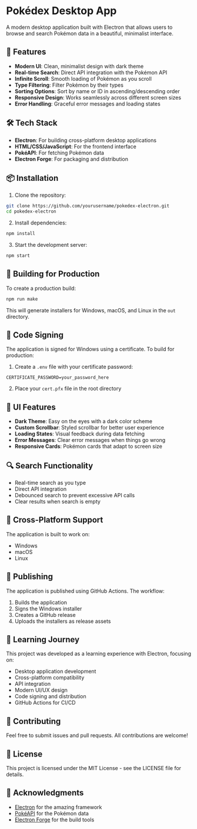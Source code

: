 # Pokédex Desktop App

A modern desktop application built with Electron that allows users to browse and search Pokémon data in a beautiful, minimalist interface.

## 🚀 Features

- **Modern UI**: Clean, minimalist design with dark theme
- **Real-time Search**: Direct API integration with the Pokémon API
- **Infinite Scroll**: Smooth loading of Pokémon as you scroll
- **Type Filtering**: Filter Pokémon by their types
- **Sorting Options**: Sort by name or ID in ascending/descending order
- **Responsive Design**: Works seamlessly across different screen sizes
- **Error Handling**: Graceful error messages and loading states

## 🛠️ Tech Stack

- **Electron**: For building cross-platform desktop applications
- **HTML/CSS/JavaScript**: For the frontend interface
- **PokéAPI**: For fetching Pokémon data
- **Electron Forge**: For packaging and distribution

## 📦 Installation

1. Clone the repository:
```bash
git clone https://github.com/yourusername/pokedex-electron.git
cd pokedex-electron
```

2. Install dependencies:
```bash
npm install
```

3. Start the development server:
```bash
npm start
```

## 🔧 Building for Production

To create a production build:

```bash
npm run make
```

This will generate installers for Windows, macOS, and Linux in the `out` directory.

## 🔐 Code Signing

The application is signed for Windows using a certificate. To build for production:

1. Create a `.env` file with your certificate password:
```
CERTIFICATE_PASSWORD=your_password_here
```

2. Place your `cert.pfx` file in the root directory

## 🎨 UI Features

- **Dark Theme**: Easy on the eyes with a dark color scheme
- **Custom Scrollbar**: Styled scrollbar for better user experience
- **Loading States**: Visual feedback during data fetching
- **Error Messages**: Clear error messages when things go wrong
- **Responsive Cards**: Pokémon cards that adapt to screen size

## 🔍 Search Functionality

- Real-time search as you type
- Direct API integration
- Debounced search to prevent excessive API calls
- Clear results when search is empty

## 📱 Cross-Platform Support

The application is built to work on:
- Windows
- macOS
- Linux

## 🚀 Publishing

The application is published using GitHub Actions. The workflow:
1. Builds the application
2. Signs the Windows installer
3. Creates a GitHub release
4. Uploads the installers as release assets

## 📝 Learning Journey

This project was developed as a learning experience with Electron, focusing on:
- Desktop application development
- Cross-platform compatibility
- API integration
- Modern UI/UX design
- Code signing and distribution
- GitHub Actions for CI/CD

## 🤝 Contributing

Feel free to submit issues and pull requests. All contributions are welcome!

## 📄 License

This project is licensed under the MIT License - see the LICENSE file for details.

## 🙏 Acknowledgments

- [Electron](https://www.electronjs.org/) for the amazing framework
- [PokéAPI](https://pokeapi.co/) for the Pokémon data
- [Electron Forge](https://www.electronforge.io/) for the build tools
